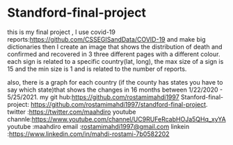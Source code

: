 # Standford-final-project
this is my final project , I use covid-19 reports:https://github.com/CSSEGISandData/COVID-19
and make big dictionaries then I create an image that shows the distribution of death and confirmed and
recovered in 3 three different pages with a different colour.
each sign is related to a specific country(lat, long), the max size of a sign is 15 and the min size is 1 and is related to the number of reports.

also, there is a graph for each country (if the county has states you have to say which state)that shows the changes in 16 months
between 1/22/2020 - 5/25/2021.
my git hub:https://github.com/rostamimahdi1997
Stanford-final-project: https://github.com/rostamimahdi1997/standford-final-project.
twitter :https://twitter.com/maahdiro
youtube channle:https://www.youtube.com/channel/UC9RUFeRcabHOJa5QHq_xyYA
youtube :maahdiro
email :rostamimahdi1997@gmail.com
linkein :https://www.linkedin.com/in/mahdi-rostami-7b0582202
